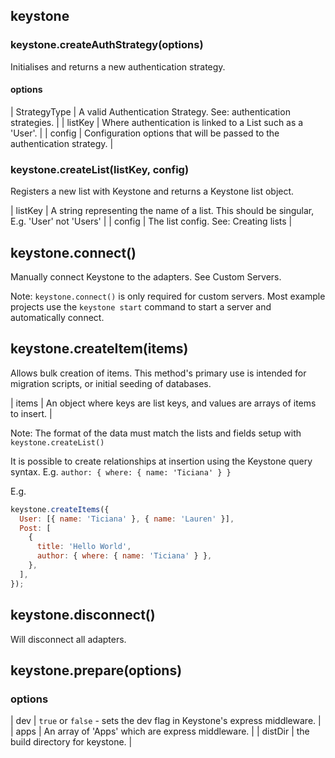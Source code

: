 <!--[meta]
section: api
title: Keystone
[meta]-->

## keystone

### keystone.createAuthStrategy(options)

Initialises and returns a new authentication strategy.

#### options

| StrategyType | A valid Authentication Strategy. See: authentication strategies. |
| listKey | Where authentication is linked to a List such as a 'User'. |
| config | Configuration options that will be passed to the authentication strategy. |

### keystone.createList(listKey, config)

Registers a new list with Keystone and returns a Keystone list object.

| listKey | A string representing the name of a list. This should be singular, E.g. 'User' not 'Users' |
| config | The list config. See: Creating lists |

## keystone.connect()

Manually connect Keystone to the adapters. See Custom Servers.

Note: `keystone.connect()` is only required for custom servers. Most example projects use the `keystone start` command to start a server and automatically connect.

## keystone.createItem(items)

Allows bulk creation of items. This method's primary use is intended for migration scripts, or initial seeding of databases.

| items | An object where keys are list keys, and values are arrays of items to insert. |

Note: The format of the data must match the lists and fields setup with `keystone.createList()`

It is possible to create relationships at insertion using the Keystone query syntax. E.g. `author: { where: { name: 'Ticiana' } }`

E.g.

```javascript
keystone.createItems({
  User: [{ name: 'Ticiana' }, { name: 'Lauren' }],
  Post: [
    {
      title: 'Hello World',
      author: { where: { name: 'Ticiana' } },
    },
  ],
});
```

## keystone.disconnect()

Will disconnect all adapters.

## keystone.prepare(options)

### options

| dev | `true` or `false` - sets the dev flag in Keystone's express middleware. |
| apps | An array of 'Apps' which are express middleware. |
| distDir | the build directory for keystone. |

<!--

Undocumented Methods:

 - getAdminMeta
 - getTypeDefs
 - registerSchema
 - getAdminSchema
 - dumpSchema
 - getAccessContext
 - createItem

-->

